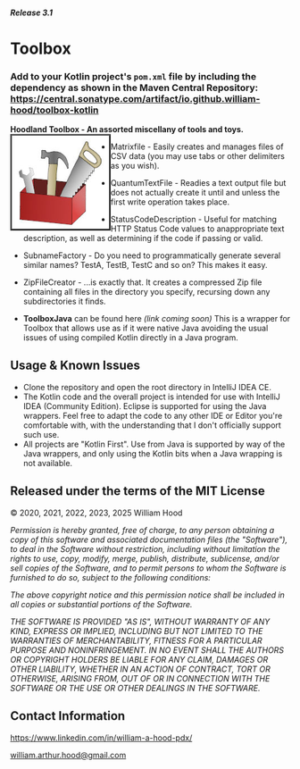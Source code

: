 ##### Release 3.1
# Toolbox
### Add to your Kotlin project's `pom.xml` file by including the dependency as shown in the Maven Central Repository: https://central.sonatype.com/artifact/io.github.william-hood/toolbox-kotlin

**Hoodland Toolbox - An assorted miscellany of tools and toys.**
<img align="left" src="examples/toolbox.jpg">

- Matrixfile - Easily creates and manages files of CSV data (you may use tabs or other delimiters as you wish).
- QuantumTextFile - Readies a text output file but does not actually create it until and unless the first write operation takes place.
- StatusCodeDescription - Useful for matching HTTP Status Code values to anappropriate text description, as well as determining if the code if passing or valid.
- SubnameFactory - Do you need to programmatically generate several similar names? TestA, TestB, TestC and so on? This makes it easy.
- ZipFileCreator - ...is exactly that. It creates a compressed Zip file containing all files in the directory you specify, recursing down any subdirectories it finds.

- **ToolboxJava** can be found here *(link coming soon)* This is a wrapper for Toolbox that allows use as if it were native Java avoiding the usual issues of using compiled Kotlin directly in a Java program.

## Usage & Known Issues
- Clone the repository and open the root directory in IntelliJ IDEA CE.
- The Kotlin code and the overall project is intended for use with IntelliJ IDEA (Community Edition). Eclipse is supported for using the Java wrappers. Feel free to adapt the code to any other IDE or Editor you're comfortable with, with the understanding that I don't officially support such use.
- All projects are "Kotlin First". Use from Java is supported by way of the Java wrappers, and only using the Kotlin bits when a Java wrapping is not available.

## Released under the terms of the MIT License
© 2020, 2021, 2022, 2023, 2025 William Hood

*Permission is hereby granted, free of charge, to any person obtaining a copy
of this software and associated documentation files (the "Software"), to deal
in the Software without restriction, including without limitation the rights to
use, copy, modify, merge, publish, distribute, sublicense, and/or sell copies
of the Software, and to permit persons to whom the Software is furnished
to do so, subject to the following conditions:*

*The above copyright notice and this permission notice shall be included
in all copies or substantial portions of the Software.*

*THE SOFTWARE IS PROVIDED "AS IS", WITHOUT WARRANTY OF ANY KIND,
EXPRESS OR IMPLIED, INCLUDING BUT NOT LIMITED TO THE WARRANTIES
OF MERCHANTABILITY, FITNESS FOR A PARTICULAR PURPOSE AND
NONINFRINGEMENT. IN NO EVENT SHALL THE AUTHORS OR COPYRIGHT
HOLDERS BE LIABLE FOR ANY CLAIM, DAMAGES OR OTHER LIABILITY,
WHETHER IN AN ACTION OF CONTRACT, TORT OR OTHERWISE, ARISING
FROM, OUT OF OR IN CONNECTION WITH THE SOFTWARE OR THE USE OR
OTHER DEALINGS IN THE SOFTWARE.*


## Contact Information
https://www.linkedin.com/in/william-a-hood-pdx/

william.arthur.hood@gmail.com
